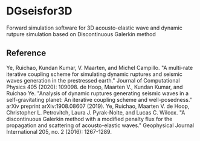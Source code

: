 # DGseisfor3D
Forward simulation software for 3D acousto-elastic wave and dynamic rutpure simulation based on Discontinuous Galerkin method

## Reference
Ye, Ruichao, Kundan Kumar, V. Maarten, and Michel Campillo. "A multi-rate iterative coupling scheme for simulating dynamic ruptures and seismic waves generation in the prestressed earth." Journal of Computational Physics 405 (2020): 109098.
de Hoop, Maarten V., Kundan Kumar, and Ruichao Ye. "Analysis of dynamic ruptures generating seismic waves in a self-gravitating planet: An iterative coupling scheme and well-posedness." arXiv preprint arXiv:1908.08607 (2019).
Ye, Ruichao, Maarten V. de Hoop, Christopher L. Petrovitch, Laura J. Pyrak-Nolte, and Lucas C. Wilcox. "A discontinuous Galerkin method with a modified penalty flux for the propagation and scattering of acousto-elastic waves." Geophysical Journal International 205, no. 2 (2016): 1267-1289.
